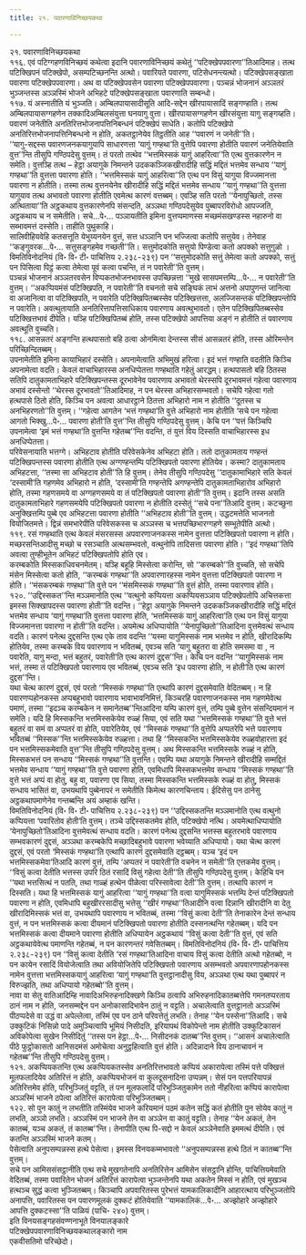 ```yaml
---
title: २१. पवारणाविनिच्छयकथा

---
```

२१. पवारणाविनिच्छयकथा  
११६. एवं पटिग्गहणविनिच्छयं कथेत्वा इदानि पवारणाविनिच्छयं कथेतुं ‘‘पटिक्खेपपवारणा’’तिआदिमाह। तत्थ पटिक्खिपनं पटिक्खेपो, असम्पटिच्छनन्ति अत्थो। पवारियते पवारणा, पटिसेधनन्त्यत्थो। पटिक्खेपसङ्खाता पवारणा पटिक्खेपपवारणा। अथ वा पटिक्खेपवसेन पवारणा पटिक्खेपपवारणा। पञ्चन्नं भोजनानं अञ्ञतरं भुञ्जन्तस्स अञ्ञस्मिं भोजने अभिहटे पटिक्खेपसङ्खाता पवारणाति सम्बन्धो।  
११७. यं अस्नातीति यं भुञ्जति। अम्बिलपायासादीसूति आदि-सद्देन खीरपायासादिं सङ्गण्हाति। तत्थ अम्बिलपायासग्गहणेन तक्कादिअम्बिलसंयुत्ता घनयागु वुत्ता। खीरपायासग्गहणेन खीरसंयुत्ता यागु सङ्गय्हति। पवारणं जनेतीति अनतिरित्तभोजनापत्तिनिबन्धनं पटिक्खेपं साधेति। कतोपि पटिक्खेपो अनतिरित्तभोजनापत्तिनिबन्धनो न होति, अकतट्ठानेयेव तिट्ठतीति आह ‘‘पवारणं न जनेती’’ति।  
‘‘यागु-सद्दस्स पवारणजनकयागुयापि साधारणत्ता ‘यागुं गण्हथा’ति वुत्तेपि पवारणा होतीति पवारणं जनेतियेवाति वुत्त’’न्ति तीसुपि गण्ठिपदेसु वुत्तम्। तं परतो तत्थेव ‘‘भत्तमिस्सकं यागुं आहरित्वा’’ति एत्थ वुत्तकारणेन न समेति। वुत्तञ्हि तत्थ – हेट्ठा अयागुके निमन्तने उदककञ्जिकखीरादीहि सद्धिं मद्दितं भत्तमेव सन्धाय ‘‘यागुं गण्हथा’’ति वुत्तत्ता पवारणा होति। ‘‘भत्तमिस्सकं यागुं आहरित्वा’’ति एत्थ पन विसुं यागुया विज्जमानत्ता पवारणा न होतीति। तस्मा तत्थ वुत्तनयेनेव खीरादीहि सद्धिं मद्दितं भत्तमेव सन्धाय ‘‘यागुं गण्हथा’’ति वुत्तत्ता यागुयाव तत्थ अभावतो पवारणा होतीति एवमेत्थ कारणं वत्तब्बम्। एवञ्हि सति परतो ‘‘येनापुच्छितो, तस्स अत्थिताया’’ति अट्ठकथाय वुत्तकारणेनपि संसन्दति, अञ्ञथा गण्ठिपदेसुयेव पुब्बापरविरोधो आपज्जति, अट्ठकथाय च न समेतीति। सचे…पे॰… पञ्ञायतीति इमिना वुत्तप्पमाणस्स मच्छमंसखण्डस्स नहारुनो वा सब्भावमत्तं दस्सेति। ताहीति पुथुकाहि।  
सालिवीहियवेहि कतसत्तूति येभुय्यनयेन वुत्तं, सत्त धञ्ञानि पन भज्जित्वा कतोपि सत्तुयेव। तेनेवाह ‘‘कङ्गुवरक…पे॰… सत्तुसङ्गहमेव गच्छती’’ति। सत्तुमोदकोति सत्तुयो पिण्डेत्वा कतो अपक्को सत्तुगुळो । विमतिविनोदनियं (वि॰ वि॰ टी॰ पाचित्तिय २.२३८-२३९) पन ‘‘सत्तुमोदकोति सत्तुं तेमेत्वा कतो अपक्को, सत्तुं पन पिसित्वा पिट्ठं कत्वा तेमेत्वा पूवं कत्वा पचन्ति, तं न पवारेती’’ति वुत्तम्।  
पञ्चन्नं भोजनानं अञ्ञतरवसेन विप्पकतभोजनभावस्स उपच्छिन्नत्ता ‘‘मुखे सासपमत्तम्पि…पे॰… न पवारेती’’ति वुत्तम्। ‘‘अकप्पियमंसं पटिक्खिपति, न पवारेती’’ति वचनतो सचे सङ्घिकं लाभं अत्तनो अपापुणन्तं जानित्वा वा अजानित्वा वा पटिक्खिपति, न पवारेति पटिक्खिपितब्बस्सेव पटिक्खित्तत्ता, अलज्जिसन्तकं पटिक्खिपन्तोपि न पवारेति। अवत्थुतायाति अनतिरित्तापत्तिसाधिकाय पवारणाय अवत्थुभावतो। एतेन पटिक्खिपितब्बस्सेव पटिक्खित्तभावं दीपेति। यञ्हि पटिक्खिपितब्बं होति, तस्स पटिक्खेपो आपत्तिया अङ्गं न होतीति तं पवारणाय अवत्थूति वुच्चति।  
११८. आसन्नतरं अङ्गन्ति हत्थपासतो बहि ठत्वा ओनमित्वा देन्तस्स सीसं आसन्नतरं होति, तस्स ओरिमन्तेन परिच्छिन्दितब्बम्।  
उपनामेतीति इमिना कायाभिहारं दस्सेति। अपनामेत्वाति अभिमुखं हरित्वा। इदं भत्तं गण्हाति वदतीति किञ्चि अपनामेत्वा वदति। केवलं वाचाभिहारस्स अनधिप्पेतत्ता गण्हथाति गहेतुं आरद्धम्। हत्थपासतो बहि ठितस्स सतिपि दातुकामताभिहारे पटिक्खिपन्तस्स दूरभावेनेव पवारणाय अभावतो थेरस्सपि दूरभावमत्तं गहेत्वा पवारणाय अभावं दस्सेन्तो ‘‘थेरस्स दूरभावतो’’तिआदिमाह, न पन थेरस्स अभिहारसम्भवतो। सचेपि गहेत्वा गतो हत्थपासे ठितो होति, किञ्चि पन अवत्वा आधारट्ठाने ठितत्ता अभिहारो नाम न होतीति ‘‘दूतस्स च अनभिहरणतो’’ति वुत्तम्। ‘‘गहेत्वा आगतेन ‘भत्तं गण्हथा’ति वुत्ते अभिहारो नाम होतीति ‘सचे पन गहेत्वा आगतो भिक्खु…पे॰… पवारणा होती’ति वुत्त’’न्ति तीसुपि गण्ठिपदेसु वुत्तम्। केचि पन ‘‘पत्तं किञ्चिपि उपनामेत्वा ‘इमं भत्तं गण्हथा’ति वुत्तन्ति गहेतब्ब’’न्ति वदन्ति, तं युत्तं विय दिस्सति वाचाभिहारस्स इध अनधिप्पेतत्ता।  
परिवेसनायाति भत्तग्गे। अभिहटाव होतीति परिवेसकेनेव अभिहटा होति। ततो दातुकामताय गण्हन्तं पटिक्खिपन्तस्स पवारणा होतीति एत्थ अग्गण्हन्तम्पि पटिक्खिपतो पवारणा होतियेव। कस्मा? दातुकामताय अभिहटत्ता, ‘‘तस्मा सा अभिहटाव होती’’ति हि वुत्तम्। तेनेव तीसुपि गण्ठिपदेसु ‘‘दातुकामाभिहारे सति केवलं ‘दस्सामी’ति गहणमेव अभिहारो न होति, ‘दस्सामी’ति गण्हन्तेपि अगण्हन्तेपि दातुकामताभिहारोव अभिहारो होति, तस्मा गहणसमये वा अग्गहणसमये वा तं पटिक्खिपतो पवारणा होती’’ति वुत्तम्। इदानि तस्स असति दातुकामताभिहारे गहणसमयेपि पटिक्खिपतो पवारणा न होतीति दस्सेतुं ‘‘सचे पना’’तिआदि वुत्तम्। कटच्छुना अनुक्खित्तम्पि पुब्बे एव अभिहटत्ता पवारणा होतीति ‘‘अभिहटाव होती’’ति वुत्तम्। उद्धटमत्तेति भाजनतो वियोजितमत्ते। द्विन्नं समभारेपीति परिवेसकस्स च अञ्ञस्स च भत्तपच्छिभारग्गहणे सम्भूतेपीति अत्थो।  
११९. रसं गण्हथाति एत्थ केवलं मंसरसस्स अपवारणाजनकस्स नामेन वुत्तत्ता पटिक्खिपतो पवारणा न होति। मच्छरसन्तिआदीसु मच्छो च रसञ्चाति अत्थसम्भवतो, वत्थुनोपि तादिसत्ता पवारणा होति। ‘‘इदं गण्हथा’’तिपि अवत्वा तुण्हीभूतेन अभिहटं पटिक्खिपतोपि होति एव।  
करम्बकोति मिस्सकाधिवचनमेतम्। यञ्हि बहूहि मिस्सेत्वा करोन्ति, सो ‘‘करम्बको’’ति वुच्चति, सो सचेपि मंसेन मिस्सेत्वा कतो होति, ‘‘करम्बकं गण्हथा’’ति अपवारणारहस्स नामेन वुत्तत्ता पटिक्खिपतो पवारणा न होति। ‘‘मंसकरम्बकं गण्हथा’’ति वुत्ते पन ‘‘मंसमिस्सकं गण्हथा’’ति वुत्तं होति, तस्मा पवारणाव होति।  
१२०. ‘‘उद्दिस्सकत’’न्ति मञ्ञमानोति एत्थ ‘‘वत्थुनो कप्पियत्ता अकप्पियसञ्ञाय पटिक्खेपतोपि अचित्तकत्ता इमस्स सिक्खापदस्स पवारणा होती’’ति वदन्ति। ‘‘हेट्ठा अयागुके निमन्तने उदककञ्जिकखीरादीहि सद्धिं मद्दितं भत्तमेव सन्धाय ‘यागुं गण्हथा’ति वुत्तत्ता पवारणा होति, ‘भत्तमिस्सकं यागुं आहरित्वा’ति एत्थ पन विसुं यागुया विज्जमानत्ता पवारणा न होती’’ति वदन्ति। अयमेत्थ अधिप्पायोति ‘‘येनापुच्छितो’’तिआदिना वुत्तमेवत्थं सन्धाय वदति। कारणं पनेत्थ दुद्दसन्ति एत्थ एके ताव वदन्ति ‘‘यस्मा यागुमिस्सकं नाम भत्तमेव न होति, खीरादिकम्पि होतियेव, तस्मा करम्बके विय पवारणाय न भवितब्बं, एवञ्च सति ‘यागु बहुतरा वा होति समसमा वा , न पवारेति, यागु मन्दा, भत्तं बहुतरं, पवारेती’ति एत्थ कारणं दुद्दस’’न्ति। केचि पन वदन्ति ‘‘यागुमिस्सकं नाम भत्तं, तस्मा तं पटिक्खिपतो पवारणाय एव भवितब्बं, एवञ्च सति ‘इध पवारणा होति, न होती’ति एत्थ कारणं दुद्दस’’न्ति।  
यथा चेत्थ कारणं दुद्दसं, एवं परतो ‘‘मिस्सकं गण्हथा’’ति एत्थापि कारणं दुद्दसमेवाति वेदितब्बम्। न हि पवारणप्पहोनकस्स अप्पबहुभावो पवारणाय भावाभावनिमित्तं, किञ्चरहि पवारणाजनकस्स नाम गहणमेवेत्थ पमाणं, तस्मा ‘‘इदञ्च करम्बकेन न समानेतब्ब’’न्तिआदिना यम्पि कारणं वुत्तं, तम्पि पुब्बे वुत्तेन संसन्दियमानं न समेति। यदि हि मिस्सकन्ति भत्तमिस्सकेयेव रुळ्हं सिया, एवं सति यथा ‘‘भत्तमिस्सकं गण्हथा’’ति वुत्ते भत्तं बहुतरं वा समं वा अप्पतरं वा होति, पवारेतियेव, एवं ‘‘मिस्सकं गण्हथा’’ति वुत्तेपि अप्पतरेपि भत्ते पवारणाय भवितब्बं ‘‘मिस्सक’’न्ति भत्तमिस्सकेयेव रुळ्हत्ता। तथा हि ‘‘मिस्सकन्ति भत्तमिस्सकेयेव रुळ्हवोहारत्ता इदं पन भत्तमिस्सकमेवाति वुत्त’’न्ति तीसुपि गण्ठिपदेसु वुत्तम्। अथ मिस्सकन्ति भत्तमिस्सके रुळ्हं न होति, मिस्सकभत्तं पन सन्धाय ‘‘मिस्सकं गण्हथा’’ति वुत्तन्ति। एवम्पि यथा अयागुके निमन्तने खीरादीहि सम्मद्दितं भत्तमेव सन्धाय ‘‘यागुं गण्हथा’’ति वुत्ते पवारणा होति, एवमिधापि मिस्सकभत्तमेव सन्धाय ‘‘मिस्सकं गण्हथा’’ति वुत्ते भत्तं अप्पं वा होतु, बहु वा, पवारणा एव सिया, तस्मा मिस्सकन्ति भत्तमिस्सके रुळ्हं वा होतु, मिस्सकं सन्धाय भासितं वा, उभयथापि पुब्बेनापरं न समेतीति किमेत्थ कारणचिन्ताय। ईदिसेसु पन ठानेसु अट्ठकथापमाणेनेव गन्तब्बन्ति अयं अम्हाकं खन्ति।  
विमतिविनोदनियं (वि॰ वि॰ टी॰ पाचित्तिय २.२३८-२३९) पन ‘‘उद्दिस्सकतन्ति मञ्ञमानोति एत्थ वत्थुनो कप्पियत्ता ‘पवारितोव होती’ति वुत्तम्। तञ्चे उद्दिस्सकतमेव होति, पटिक्खेपो नत्थि। अयमेत्थाधिप्पायोति ‘येनापुच्छितो’तिआदिना वुत्तमेवत्थं सन्धाय वदति। कारणं पनेत्थ दुद्दसन्ति भत्तस्स बहुतरभावे पवारणाय सम्भवकारणं दुद्दसं, अञ्ञथा करम्बकेपि मच्छादिबहुभावे पवारणा भवेय्याति अधिप्पायो। यथा चेत्थ कारणं दुद्दसं, एवं परतो ‘मिस्सकं गण्हथा’ति एत्थापि कारणं दुद्दसमेवाति दट्ठब्बम्। यञ्च ‘इदं पन भत्तमिस्सकमेवा’तिआदि कारणं वुत्तं, तम्पि ‘अप्पतरं न पवारेती’ति वचनेन न समेती’’ति एत्तकमेव वुत्तम्।  
‘‘विसुं कत्वा देतीति भत्तस्स उपरि ठितं रसादिं विसुं गहेत्वा देती’’ति तीसुपि गण्ठिपदेसु वुत्तम्। केहिचि पन ‘‘यथा भत्तसित्थं न पतति, तथा गाळ्हं हत्थेन पीळेत्वा परिस्सावेत्वा देती’’ति वुत्तम्। तत्थापि कारणं न दिस्सति। यथा हि भत्तमिस्सकं यागुं आहरित्वा ‘‘यागुं गण्हथा’’ति वत्वा यागुमिस्सकं भत्तम्पि देन्तं पटिक्खिपतो पवारणा न होति, एवमिधापि बहुखीररसादीसु भत्तेसु ‘‘खीरं गण्हथा’’तिआदीनि वत्वा दिन्नानि खीरादीनि वा देतु खीरादिमिस्सकं भत्तं वा, उभयथापि पवारणाय न भवितब्बं, तस्मा ‘‘विसुं कत्वा देती’’ति तेनाकारेन देन्तं सन्धाय वुत्तं, न पन भत्तमिस्सकं कत्वा दीयमानं पटिक्खिपतो पवारणा होतीति दस्सनत्थन्ति गहेतब्बम्। यदि पन भत्तमिस्सकं कत्वा दीयमाने पवारणा होतीति अधिप्पायेन अट्ठकथायं ‘‘विसुं कत्वा देती’’ति वुत्तं, एवं सति अट्ठकथायेवेत्थ पमाणन्ति गहेतब्बं, न पन कारणन्तरं गवेसितब्बम्। विमतिविनोदनियं (वि॰ वि॰ टी॰ पाचित्तिय २.२३८-२३९) पन ‘‘विसुं कत्वा देतीति ‘रसं गण्हथा’तिआदिना वाचाय विसुं कत्वा देतीति अत्थो गहेतब्बो, न पन कायेन रसादिं वियोजेत्वाति तथा अवियोजितेपि पटिक्खिपतो पवारणाय असम्भवतो अपवारणापहोनकस्स नामेन वुत्तत्ता भत्तमिस्सकयागुं आहरित्वा ‘यागुं गण्हथा’ति वुत्तट्ठानादीसु विय, अञ्ञथा एत्थ यथा पुब्बापरं न विरुज्झति, तथा अधिप्पायो गहेतब्बो’’ति वुत्तम्।  
नावा वा सेतु वातिआदिम्हि नावादिअभिरुहनादिक्खणे किञ्चि ठत्वापि अभिरुहनादिकातब्बत्तेपि गमनतप्परताय ठानं नाम न होति, जनसम्मद्देन पन अनोकासादिभावेन ठातुं न वट्टति। अचालेत्वाति वुत्तट्ठानतो अञ्ञस्मिं पीठप्पदेसे वा उद्धं वा अपेल्लेत्वा, तस्मिं एव पन ठाने परिवत्तेतुं लभति। तेनाह ‘‘येन पस्सेना’’तिआदि। सचे उक्कुटिकं निसिन्नो पादे अमुञ्चित्वापि भूमियं निसीदति, इरियापथं विकोपेन्तो नाम होतीति उक्कुटिकासनं अविकोपेत्वा सुखेन निसीदितुं ‘‘तस्स पन हेट्ठा…पे॰… निसीदनकं दातब्ब’’न्ति वुत्तम्। ‘‘आसनं अचालेत्वाति पीठे फुट्ठोकासतो आनिसदमंसं अमोचेत्वा अनुट्ठहित्वाति वुत्तं होति। अदिन्नादाने विय ठानाचावनं न गहेतब्ब’’न्ति तीसुपि गण्ठिपदेसु वुत्तम्।  
१२१. अकप्पियकतन्ति एत्थ अकप्पियकतस्सेव अनतिरित्तभावतो कप्पियं अकारापेत्वा तस्मिं पत्ते पक्खित्तं मूलफलादियेव अतिरित्तं न होति, अकप्पियभोजनं वा कुलदूसनादिना उप्पन्नम्। सेसं पन पत्तपरियापन्नं अतिरित्तमेव होति, परिभुञ्जितुं वट्टति, तं पन मूलफलादिं परिभुञ्जितुकामेन ततो नीहरित्वा कप्पियं कारापेत्वा अञ्ञस्मिं भाजने ठपेत्वा अतिरित्तं कारापेत्वा परिभुञ्जितब्बम्।  
१२२. सो पुन कातुं न लभतीति तस्मिंयेव भाजने करियमानं पठमं कतेन सद्धिं कतं होतीति पुन सोयेव कातुं न लभति, अञ्ञो लभति। अञ्ञस्मिं पन भाजने तेन वा अञ्ञेन वा कातुं वट्टति। तेनाह ‘‘येन अकतं, तेन कातब्बं, यञ्च अकतं, तं कातब्ब’’न्ति। तेनापीति एत्थ पि-सद्दो न केवलं अञ्ञेनेवाति इममत्थं दीपेति। एवं कतन्ति अञ्ञस्मिं भाजने कतम्।  
पेसेत्वाति अनुपसम्पन्नस्स हत्थे पेसेत्वा। इमस्स विनयकम्मभावतो ‘‘अनुपसम्पन्नस्स हत्थे ठितं न कातब्ब’’न्ति वुत्तम्।  
सचे पन आमिससंसट्ठानीति एत्थ सचे मुखगतेनापि अनतिरित्तेन आमिसेन संसट्ठानि होन्ति, पाचित्तियमेवाति वेदितब्बं, तस्मा पवारितेन भोजनं अतिरित्तं कारापेत्वा भुञ्जन्तेनपि यथा अकतेन मिस्सं न होति, एवं मुखञ्च हत्थञ्च सुद्धं कत्वा भुञ्जितब्बम्। किञ्चापि अपवारितस्स पुरेभत्तं यामकालिकादीनि आहारत्थाय परिभुञ्जतोपि अनापत्ति, पवारितस्स पन पवारणमूलकं दुक्कटं होतियेवाति ‘‘यामकालिकं…पे॰… अज्झोहारे अज्झोहारे आपत्ति दुक्कटस्सा’’ति पाळियं (पाचि॰ २४०) वुत्तम्।  
इति विनयसङ्गहसंवण्णनाभूते विनयालङ्कारे  
पटिक्खेपपवारणाविनिच्छयकथालङ्कारो नाम  
एकवीसतिमो परिच्छेदो।  